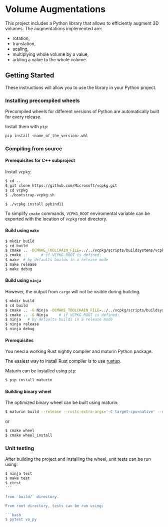 # Volume Augmentations

This project includes a Python library that allows to efficiently augment 3D volumes. The augmentations implemented are:

* rotation,
* translation,
* scaling,
* multiplying whole volume by a value,
* adding a value to the whole volume.

## Getting Started

These instructions will allow you to use the library in your Python project.

### Installing precompiled wheels

Precompiled wheels for different versions of Python are automatically built for every release.

Install them with `pip`:

```bash
pip install <name_of_the_version>.whl
```

### Compiling from source

#### Prerequisites for C++ subproject

Install `vcpkg`:

```bash
$ cd ..
$ git clone https://github.com/Microsoft/vcpkg.git
$ cd vcpkg
$ ./bootstrap-vcpkg.sh

$ ./vcpkg install pybind11
```

To simplify `cmake` commands, `VCPKG_ROOT` enviromental variable can be
exported with the location of `vcpkg` root directory.

#### Build using `make`

```bash
$ mkdir build
$ cd build
$ cmake .. -DCMAKE_TOOLCHAIN_FILE=../../vcpkg/scripts/buildsystems/vcpkg.cmake
$ cmake ..      # if VCPKG_ROOT is defined:
$ make  # by defaults builds in a release mode
$ make release
$ make debug
```

#### Build using `ninja`

However, the output from `cargo` will not be visible during building.

```bash
$ mkdir build
$ cd build
$ cmake .. -G Ninja -DCMAKE_TOOLCHAIN_FILE=../../vcpkg/scripts/buildsystems/vcpkg.cmake
$ cmake .. -G Ninja     # if VCPKG_ROOT is defined:
$ ninja   # by defaults builds in a release mode
$ ninja release
$ ninja debug
```

#### Prerequisites

You need a working Rust nightly compiler and maturin Python package.

The easiest way to install Rust compiler is to use [rustup](https://rustup.rs/).

Maturin can be installed using `pip`:

```bash
$ pip install maturin
```

#### Building binary wheel

The optimized binary wheel can be built using maturin:

```bash
$ maturin build --release --rustc-extra-args='-C target-cpu=native' --no-sdist --manylinux=off
```

or

```bash
$ cmake wheel
$ cmake wheel_install
```


### Unit testing

After building the project and installing the wheel, unit tests can be run
using:

```bash
$ ninja test
$ make test
$ ctest
'''

from `build/` directory.

From root directory, tests can be run using:

```bash
$ pytest va_py
```

